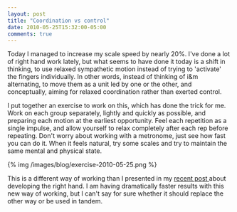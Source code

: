 ```yaml
---
layout: post
title: "Coordination vs control"
date: 2010-05-25T15:32:00-05:00
comments: true
---
```


Today I managed to increase my scale speed by nearly 20%. I've done a lot of right hand work lately, but what seems to have done it today is a shift in thinking, to use relaxed sympathetic motion instead of trying to 'activate' the fingers individually. In other words, instead of thinking of i&amp;m alternating, to move them as a unit led by one or the other, and conceptually, aiming for relaxed coordination rather than exerted control.

I put together an exercise to work on this, which has done the trick for me. Work on each group separately, lightly and quickly as possible, and preparing each motion at the earliest opportunity. Feel each repetition as a single impulse, and allow yourself to relax completely after each rep before repeating. Don't worry about working with a metronome, just see how fast you can do it. When it feels natural, try some scales and try to maintain the same mental and physical state.

{% img /images/blog/exercise-2010-05-25.png %}

This is a different way of working than I presented in my <a href="http://williamsguitarblog.blogspot.com/2010/03/developing-right-hand.html">recent post </a>about developing the right hand. I am having dramatically faster results with this new way of working, but I can't say for sure whether it should replace the other way or be used in tandem.

